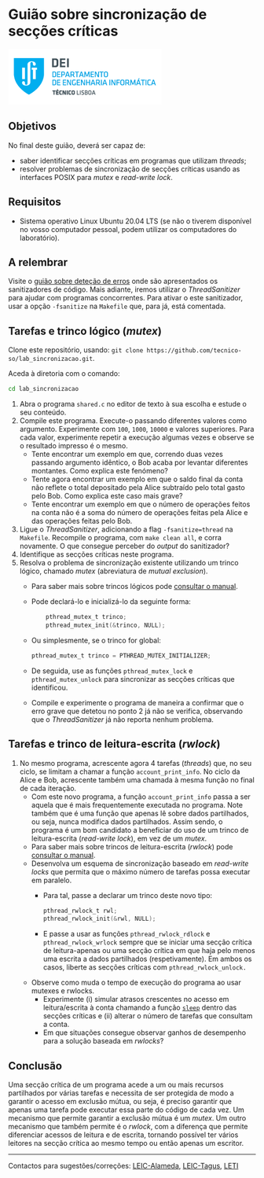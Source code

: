 # Guião sobre sincronização de secções críticas

![IST](img/IST_DEI.png)

## Objetivos

No final deste guião, deverá ser capaz de:

- saber identificar secções críticas em programas que utilizam _threads_;
- resolver problemas de sincronização de secções críticas usando as interfaces POSIX para _mutex_ e _read-write lock_.

## Requisitos

- Sistema operativo Linux Ubuntu 20.04 LTS (se não o tiverem disponível no vosso computador pessoal, podem utilizar os computadores do laboratório).

## A relembrar

Visite o [guião sobre deteção de erros](https://github.com/tecnico-so/lab_detecao-erros) onde são apresentados os sanitizadores de código.
Mais adiante, iremos utilizar o _ThreadSanitizer_ para ajudar com programas concorrentes.
Para ativar o este sanitizador, usar a opção `-fsanitize` na `Makefile` que, para já, está comentada.

## Tarefas e trinco lógico (_mutex_)

Clone este repositório, usando: `git clone https://github.com/tecnico-so/lab_sincronizacao.git`.

Aceda à diretoria com o comando:

```sh
cd lab_sincronizacao
```

1. Abra o programa `shared.c` no editor de texto à sua escolha e estude o seu conteúdo.
2. Compile este programa. Execute-o passando diferentes valores como argumento.
Experimente com `100`, `1000`, `10000` e valores superiores.
Para cada valor, experimente repetir a execução algumas vezes e observe se o resultado impresso é o mesmo.
    - Tente encontrar um exemplo em que, correndo duas vezes passando argumento idêntico, o Bob acaba por levantar diferentes montantes.
    Como explica este fenómeno?
    - Tente agora encontrar um exemplo em que o saldo final da conta não reflete o total depositado pela Alice subtraído pelo total gasto pelo Bob.
    Como explica este caso mais grave?
    - Tente encontrar um exemplo em que o número de operações feitos na conta não é a soma do número de operações feitas pela Alice e das operações feitas pelo Bob.
3. Ligue o _ThreadSanitizer_, adicionando a flag `-fsanitize=thread` na `Makefile`.
Recompile o programa, com `make clean all`, e corra novamente.
O que consegue perceber do _output_ do sanitizador?
4. Identifique as secções críticas neste programa.
5. Resolva o problema de sincronização existente utilizando um trinco lógico, chamado _mutex_ (abreviatura de _mutual exclusion_).
    - Para saber mais sobre trincos lógicos pode [consultar o manual](https://man7.org/linux/man-pages/man3/pthread_mutex_lock.3p.html).
    - Pode declará-lo e inicializá-lo da seguinte forma:

        ```c
            pthread_mutex_t trinco;
            pthread_mutex_init(&trinco, NULL);
        ```

    - Ou simplesmente, se o trinco for global:

        ```c
        pthread_mutex_t trinco = PTHREAD_MUTEX_INITIALIZER;
        ```

    - De seguida, use as funções `pthread_mutex_lock` e `pthread_mutex_unlock` para sincronizar as secções críticas que identificou.
    - Compile e experimente o programa de maneira a confirmar que o erro grave que detetou no ponto 2 <!-- 2.b --> já não se verifica, observando que o _ThreadSanitizer_ já não reporta nenhum problema.

## Tarefas e trinco de leitura-escrita (_rwlock_)

1. No mesmo programa, acrescente agora 4 tarefas (_threads_) que, no seu ciclo, se limitam a chamar a função `account_print_info`.
No ciclo da Alice e Bob, acrescente também uma chamada à mesma função no final de cada iteração.
    - Com este novo programa, a função `account_print_info` passa a ser aquela que é mais frequentemente executada no programa.
    Note também que é uma função que apenas lê sobre dados partilhados, ou seja, nunca modifica dados partilhados.
    Assim sendo, o programa é um bom candidato a beneficiar do uso de um trinco de leitura-escrita (_read-write lock_), em vez de um _mutex_.
    - Para saber mais sobre trincos de leitura-escrita (_rwlock_) pode [consultar o manual](https://man7.org/linux/man-pages/man3/pthread_rwlock_init.3p.html).
    - Desenvolva um esquema de sincronização baseado em _read-write locks_ que permita que o máximo número de tarefas possa executar em paralelo.
        - Para tal, passe a declarar um trinco deste novo tipo:

            ```c
            pthread_rwlock_t rwl;
            pthread_rwlock_init(&rwl, NULL);
            ```

        - E passe a usar as funções `pthread_rwlock_rdlock` e `pthread_rwlock_wrlock` sempre que se iniciar uma secção crítica de leitura-apenas ou uma secção crítica em que haja pelo menos uma escrita a dados partilhados (respetivamente).
        Em ambos os casos, liberte as secções críticas com `pthread_rwlock_unlock.`
    - Observe como muda o tempo de execução do programa ao usar mutexes e rwlocks.
        - Experimente (i) simular atrasos crescentes no acesso em leitura/escrita à conta chamando a função [`sleep`](https://man7.org/linux/man-pages/man3/sleep.3.html) dentro das secções críticas e (ii) alterar o número de tarefas que consultam a conta.
        - Em que situações consegue observar ganhos de desempenho para a solução baseada em _rwlocks_?

## Conclusão

Uma secção crítica de um programa acede a um ou mais recursos partilhados por várias tarefas e necessita de ser protegida de modo a garantir o acesso em exclusão mútua, ou seja, é preciso garantir que apenas uma tarefa pode executar essa parte do código de cada vez.
Um mecanismo que permite garantir a exclusão mútua é um _mutex_.
Um outro mecanismo que também permite é o _rwlock_, com a diferença que permite diferenciar acessos de leitura e de escrita, tornando possível ter vários leitores na secção crítica ao mesmo tempo ou então apenas um escritor.

----

Contactos para sugestões/correções: [LEIC-Alameda](mailto:leic-so-alameda@disciplinas.tecnico.ulisboa.pt), [LEIC-Tagus](mailto:leic-so-tagus@disciplinas.tecnico.ulisboa.pt), [LETI](mailto:leti-so-tagus@disciplinas.tecnico.ulisboa.pt)
